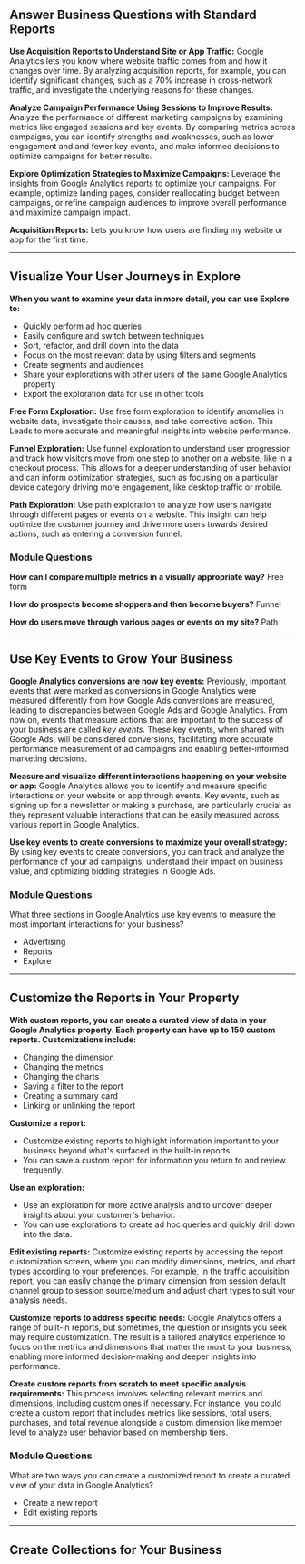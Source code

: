 ## Answer Business Questions with Standard Reports

**Use Acquisition Reports to Understand Site or App Traffic:**
Google Analytics lets you know where website traffic comes from and how it changes over time. By analyzing acquisition reports, for example, you can identify significant changes, such as a 70% increase in cross-network traffic, and investigate the underlying reasons for these changes.

**Analyze Campaign Performance Using Sessions to Improve Results:**
Analyze the performance of different marketing campaigns by examining metrics like engaged sessions and key events. By comparing metrics across campaigns, you can identify strengths and weaknesses, such as lower engagement and and fewer key events, and make informed decisions to optimize campaigns for better results.

**Explore Optimization Strategies to Maximize Campaigns:**
Leverage the insights from Google Analytics reports to optimize your campaigns. For example, optimize landing pages, consider reallocating budget between campaigns, or refine campaign audiences to improve overall performance and maximize campaign impact.

**Acquisition Reports:**
Lets you know how users are finding my website or app for the first time.

---

## Visualize Your User Journeys in Explore

**When you want to examine your data in more detail, you can use Explore to:**
- Quickly perform ad hoc queries
- Easily configure and switch between techniques
- Sort, refactor, and drill down into the data
- Focus on the most relevant data by using filters and segments
- Create segments and audiences
- Share your explorations with other users of the same Google Analytics property
- Export the exploration data for use in other tools

**Free Form Exploration:** Use free form exploration to identify anomalies in website data, investigate their causes, and take corrective action. This Leads to more accurate and meaningful insights into website performance.

**Funnel Exploration:** Use funnel exploration to understand user progression and track how visitors move from one step to another on a website, like in a checkout process. This allows for a deeper understanding of user behavior and can inform optimization strategies, such as focusing on a particular device category driving more engagement, like desktop traffic or mobile.

**Path Exploration:** Use path exploration to analyze how users navigate through different pages or events on a website. This insight can help optimize the customer journey and drive more users towards desired actions, such as entering a conversion funnel.

### Module Questions

**How can I compare multiple metrics in a visually appropriate way?**
Free form

**How do prospects become shoppers and then become buyers?**
Funnel

**How do users move through various pages or events on my site?**
Path

---

## Use Key Events to Grow Your Business

**Google Analytics conversions are now key events:**
Previously, important events that were marked as conversions in Google Analytics were measured differently from how Google Ads conversions are measured, leading to discrepancies between Google Ads and Google Analytics. From now on, events that measure actions that are important to the success of your business are called *key events.* These key events, when shared with Google Ads, will be considered conversions, facilitating more accurate performance measurement of ad campaigns and enabling better-informed marketing decisions.

**Measure and visualize different interactions happening on your website or app:**
Google Analytics allows you to identify and measure specific interactions on your website or app through events. Key events, such as signing up for a newsletter or making a purchase, are particularly crucial as they represent valuable interactions that can be easily measured across various report in Google Analytics.

**Use key events to create conversions to maximize your overall strategy:**
By using key events to create conversions, you can track and analyze the performance of your ad campaigns, understand their impact on business value, and optimizing bidding strategies in Google Ads.

### Module Questions

What three sections in Google Analytics use key events to measure the most important interactions for your business?
- Advertising
- Reports
- Explore

---

## Customize the Reports in Your Property

**With custom reports, you can create a curated view of data in your Google Analytics property. Each property can have up to 150 custom reports. Customizations include:**
- Changing the dimension
- Changing the metrics
- Changing the charts
- Saving a filter to the report
- Creating a summary card
- Linking or unlinking the report

**Customize a report:**
- Customize existing reports to highlight information important to your business beyond what's surfaced in the built-in reports.
- You can save a custom report for information you return to and review frequently.

**Use an exploration:**
- Use an exploration for more active analysis and to uncover deeper insights about your customer's behavior.
- You can use explorations to create ad hoc queries and quickly drill down into the data.

**Edit existing reports:**
Customize existing reports by accessing the report customization screen, where you can modify dimensions, metrics, and chart types according to your preferences. For example, in the traffic acquisition report, you can easily change the primary dimension from session default channel group to session source/medium and adjust chart types to suit your analysis needs.

**Customize reports to address specific needs:**
Google Analytics offers a range of built-in reports, but sometimes, the question or insights you seek may require customization. The result is a tailored analytics experience to focus on the metrics and dimensions that matter the most to your business, enabling more informed decision-making and deeper insights into performance.

**Create custom reports from scratch to meet specific analysis requirements:**
This process involves selecting relevant metrics and dimensions, including custom ones if necessary. For instance, you could create a custom report that includes metrics like sessions, total users, purchases, and total revenue alongside a custom dimension like member level to analyze user behavior based on membership tiers.

### Module Questions

What are two ways you can create a customized report to create a curated view of your data in Google Analytics?
- Create a new report
- Edit existing reports

---

## Create Collections for Your Business


